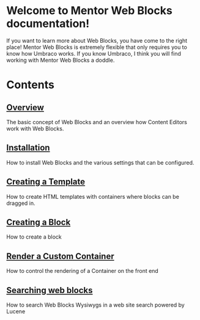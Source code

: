 Welcome to Mentor Web Blocks documentation!
==========================================
If you want to learn more about Web Blocks, you have come to the right place!  Mentor Web Blocks is extremely flexible that only requires you to know how Umbraco works.  If you know Umbraco, I think you will find working with Mentor Web Blocks a doddle.


# Contents
   
## [Overview](1.%20Getting%20Started)
The basic concept of Web Blocks and an overview how Content Editors work with Web Blocks.

## [Installation](2.%20Installation)
How to install Web Blocks and the various settings that can be configured.

## [Creating a Template](3.%20Creating%20a%20template)
How to create HTML templates with containers where blocks can be dragged in.

## [Creating a Block](4.%20Creating%20a%20block)
How to create a block

## [ Render a Custom Container ](5.%20Render%20a%20custom%20container)
How to control the rendering of a Container on the front end

## [Searching web blocks](6.%20Searching%20web%20blocks)
How to search Web Blocks Wysiwygs in a web site search powered by Lucene